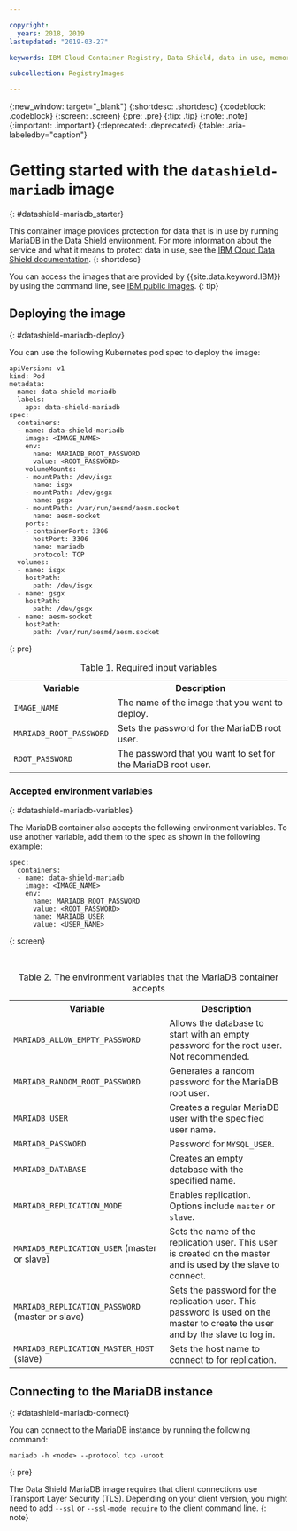 ```yaml
---

copyright:
  years: 2018, 2019
lastupdated: "2019-03-27"

keywords: IBM Cloud Container Registry, Data Shield, data in use, memory encryption, intel sgx, fortanix, mysql image, mariaDB, container image, public image

subcollection: RegistryImages

---
```


{:new_window: target="_blank"}
{:shortdesc: .shortdesc}
{:codeblock: .codeblock}
{:screen: .screen}
{:pre: .pre}
{:tip: .tip}
{:note: .note}
{:important: .important}
{:deprecated: .deprecated}
{:table: .aria-labeledby="caption"}

# Getting started with the `datashield-mariadb` image
{: #datashield-mariadb_starter}

This container image provides protection for data that is in use by running MariaDB in the Data Shield environment. For more information about the service and what it means to protect data in use, see the [IBM Cloud Data Shield documentation](/docs/services/data-shield?topic=data-shield-about#about).
{: shortdesc}

You can access the images that are provided by {{site.data.keyword.IBM}} by using the command line, see [IBM public images](/docs/services/Registry?topic=registry-public_images#public_images).
{: tip}

## Deploying the image
{: #datashield-mariadb-deploy}

You can use the following Kubernetes pod spec to deploy the image:

```
apiVersion: v1
kind: Pod
metadata:
  name: data-shield-mariadb
  labels:
    app: data-shield-mariadb
spec:
  containers:
  - name: data-shield-mariadb
    image: <IMAGE_NAME>
    env:
      name: MARIADB_ROOT_PASSWORD
      value: <ROOT_PASSWORD>
    volumeMounts:
    - mountPath: /dev/isgx
      name: isgx
    - mountPath: /dev/gsgx
      name: gsgx
    - mountPath: /var/run/aesmd/aesm.socket
      name: aesm-socket
    ports:
    - containerPort: 3306
      hostPort: 3306
      name: mariadb
      protocol: TCP
  volumes:
  - name: isgx
    hostPath:
      path: /dev/isgx
  - name: gsgx
    hostPath:
      path: /dev/gsgx
  - name: aesm-socket
    hostPath:
      path: /var/run/aesmd/aesm.socket
```
{: pre}
  
<table>
<caption>Table 1. Required input variables</caption>
  <tr>
    <th>Variable</th>
    <th>Description</th>
  </tr>
  <tr>
    <td><code>IMAGE_NAME</code></td>
    <td>The name of the image that you want to deploy.</td>
  </tr>
    <tr>
    <td><code>MARIADB_ROOT_PASSWORD</code></td>
    <td>Sets the password for the MariaDB root user.</td>
  </tr>
  <tr>
    <td><code>ROOT_PASSWORD</code></td>
    <td>The password that you want to set for the MariaDB root user.</td>
  </tr>
</table>

### Accepted environment variables
{: #datashield-mariadb-variables}

The MariaDB container also accepts the following environment variables. To use another variable, add them to the spec as shown in the following example:

```
spec:
  containers:
  - name: data-shield-mariadb
    image: <IMAGE_NAME>
    env:
      name: MARIADB_ROOT_PASSWORD
      value: <ROOT_PASSWORD>
      name: MARIADB_USER
      value: <USER_NAME>
```
{: screen}

<table>
<caption>Table 2. The environment variables that the MariaDB container accepts</caption>
  <tr>
    <th>Variable</th>
    <th>Description</th>
  </tr>
  <tr>
    <td><code>MARIADB_ALLOW_EMPTY_PASSWORD</code></td>
    <td>Allows the database to start with an empty password for the root user. Not recommended.</td>
  </tr>
  <tr>
    <td><code>MARIADB_RANDOM_ROOT_PASSWORD</code></td>
    <td>Generates a random password for the MariaDB root user.</td>
  </tr>
  <tr>
    <td><code>MARIADB_USER</code></td>
    <td>Creates a regular MariaDB user with the specified user name.</td>
  </tr>
  <tr>
    <td><code>MARIADB_PASSWORD</code></td>
    <td>Password for <code>MYSQL_USER</code>.</td>
  </tr>
  <tr>
    <td><code>MARIADB_DATABASE</code></td>
    <td>Creates an empty database with the specified name.</td>
  </tr>
  <tr>
    <td><code>MARIADB_REPLICATION_MODE</code></td>
    <td>Enables replication. Options include <code>master</code> or <code>slave</code>.</td>
  </tr>
  <tr>
    <td><code>MARIADB_REPLICATION_USER</code> (master or slave)</td>
    <td>Sets the name of the replication user. This user is created on the master and is used by the slave to connect.</td>
  </tr>
  <tr>
    <td><code>MARIADB_REPLICATION_PASSWORD</code> (master or slave)</td>
    <td>Sets the password for the replication user. This password is used on the master to create the user and by the slave to log in.</td>
  </tr>
  <tr>
    <td><code>MARIADB_REPLICATION_MASTER_HOST</code> (slave)</td>
    <td>Sets the host name to connect to for replication.</td>
  </tr>
</table>

## Connecting to the MariaDB instance
{: #datashield-mariadb-connect}

You can connect to the MariaDB instance by running the following command:

```
mariadb -h <node> --protocol tcp -uroot
```
{: pre}

The Data Shield MariaDB image requires that client connections use Transport Layer Security (TLS). Depending on your client version, you might need to add `--ssl` or `--ssl-mode require` to the client command line.
{: note}
